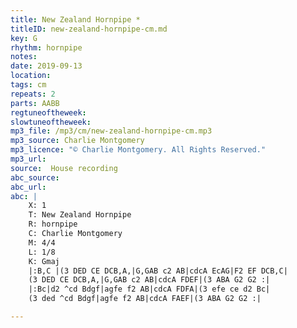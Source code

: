 ```yaml
---
title: New Zealand Hornpipe *
titleID: new-zealand-hornpipe-cm.md
key: G
rhythm: hornpipe
notes:
date: 2019-09-13
location:
tags: cm
repeats: 2
parts: AABB
regtuneoftheweek:
slowtuneoftheweek:
mp3_file: /mp3/cm/new-zealand-hornpipe-cm.mp3
mp3_source: Charlie Montgomery
mp3_licence: "© Charlie Montgomery. All Rights Reserved."
mp3_url:
source:  House recording
abc_source:
abc_url:
abc: |
    X: 1
    T: New Zealand Hornpipe
    R: hornpipe
    C: Charlie Montgomery
    M: 4/4
    L: 1/8
    K: Gmaj
    |:B,C |(3 DED CE DCB,A,|G,GAB c2 AB|cdcA EcAG|F2 EF DCB,C|
    (3 DED CE DCB,A,|G,GAB c2 AB|cdcA FDEF|(3 ABA G2 G2 :|
    |:Bc|d2 ^cd Bdgf|agfe f2 AB|cdcA FDFA|(3 efe ce d2 Bc|
    (3 ded ^cd Bdgf|agfe f2 AB|cdcA FAEF|(3 ABA G2 G2 :|

---
```

